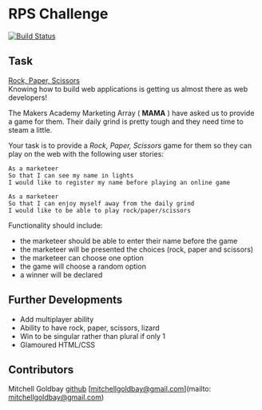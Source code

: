 RPS Challenge
==================
[![Build Status](https://travis-ci.org/mbgimot/takeaway-challenge.svg?branch=master)](https://travis-ci.org/mbgimot/takeaway-challenge)

Task
-----

[Rock, Paper, Scissors](https://github.com/veliancreate/rps-challenge/blob/master/screenshot.png?raw=true)  
Knowing how to build web applications is getting us almost there as web developers!

The Makers Academy Marketing Array ( **MAMA** ) have asked us to provide a game for them. Their daily grind is pretty tough and they need time to steam a little.

Your task is to provide a _Rock, Paper, Scissors_ game for them so they can play on the web with the following user stories:

```
As a marketeer
So that I can see my name in lights
I would like to register my name before playing an online game

As a marketeer
So that I can enjoy myself away from the daily grind
I would like to be able to play rock/paper/scissors
```

Functionality should include:

- the marketeer should be able to enter their name before the game
- the marketeer will be presented the choices (rock, paper and scissors)
- the marketeer can choose one option
- the game will choose a random option
- a winner will be declared


Further Developments
-----
* Add multiplayer ability
* Ability to have rock, paper, scissors, lizard
* Win to be singular rather than plural if only 1
* Glamoured HTML/CSS

Contributors
-----
Mitchell Goldbay [github](https://github.com/mbgimot/) [mitchellgoldbay@gmail.com](mailto: mitchellgoldbay@gmail.com)
